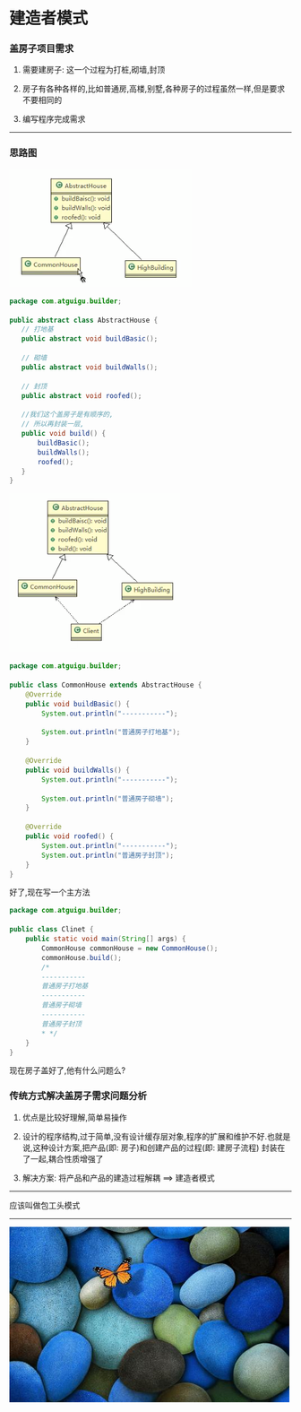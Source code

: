 
 
 
 # 建造者模式
 
 ### 盖房子项目需求
 
 1. 需要建房子: 这一个过程为打桩,砌墙,封顶
 
 2. 房子有各种各样的,比如普通房,高楼,别墅,各种房子的过程虽然一样,但是要求不要相同的
 
 3. 编写程序完成需求
 
 ---
 ### 思路图
 
 ![](./img/QQ截图20210204154734.png)
 
 ```java
package com.atguigu.builder;

public abstract class AbstractHouse {
    // 打地基
    public abstract void buildBasic();

    // 砌墙
    public abstract void buildWalls();

    // 封顶
    public abstract void roofed();

    //我们这个盖房子是有顺序的,
    // 所以再封装一层,
    public void build() {
        buildBasic();
        buildWalls();
        roofed();
    }
}
```

 ![](./img/QQ截图20210204155042.png)

```java
package com.atguigu.builder;

public class CommonHouse extends AbstractHouse {
    @Override
    public void buildBasic() {
        System.out.println("-----------");

        System.out.println("普通房子打地基");
    }

    @Override
    public void buildWalls() {
        System.out.println("-----------");

        System.out.println("普通房子砌墙");
    }

    @Override
    public void roofed() {
        System.out.println("-----------");
        System.out.println("普通房子封顶");
    }
}
```

好了,现在写一个主方法

```java
package com.atguigu.builder;

public class Clinet {
    public static void main(String[] args) {
        CommonHouse commonHouse = new CommonHouse();
        commonHouse.build();
        /*
        -----------
        普通房子打地基
        -----------
        普通房子砌墙
        -----------
        普通房子封顶
        * */
    }
}

```

现在房子盖好了,他有什么问题么?

### 传统方式解决盖房子需求问题分析

1. 优点是比较好理解,简单易操作

2. 设计的程序结构,过于简单,没有设计缓存层对象,程序的扩展和维护不好.也就是说,这种设计方案,把产品(即: 房子)和创建产品的过程(即: 建房子流程) 封装在了一起,耦合性质增强了

3. 解决方案: 将产品和产品的建造过程解耦 ==> 建造者模式

---

应该叫做包工头模式

---


 ![](./img/mm/meizi51.jpg)    
